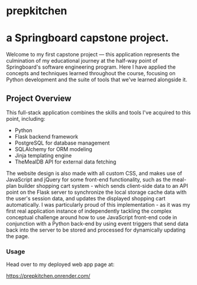 # prepkitchen
# a Springboard capstone project.

Welcome to my first capstone project — this application represents the culmination of my educational journey at the half-way point of Springboard's software engineering program. Here I have applied the concepts and techniques learned throughout the course, focusing on Python development and the suite of tools that we've learned alongside it.

## Project Overview

This full-stack application combines the skills and tools I've acquired to this point, including:
- Python
- Flask backend framework
- PostgreSQL for database management
- SQLAlchemy for ORM modeling
- Jinja templating engine
- TheMealDB API for external data fetching

The website design is also made with all custom CSS, and makes use of JavaScript and jQuery for some front-end functionality, such as the meal-plan builder shopping cart system - which sends client-side data to an API point on the Flask server to synchronize the local storage cache data with the user's session data, and updates the displayed shopping cart automatically. I was particularly proud of this implementation - as it was my first real application instance of independently tackling the complex conceptual challenge around how to use JavaScript front-end code in conjunction with a Python back-end by using event triggers that send data back into the server to be stored and processed for dynamically updating the page.

### Usage

Head over to my deployed web app page at:

https://prepkitchen.onrender.com/
